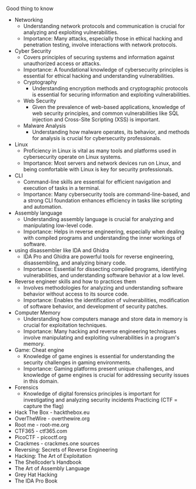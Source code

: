 Good thing to know
- Networking
	- Understanding network protocols and communication is crucial for analyzing and exploiting vulnerabilities.
	- Importance: Many attacks, especially those in ethical hacking and penetration testing, involve interactions with network protocols.
- Cyber Security
	- Covers principles of securing systems and information against unauthorized access or attacks.
	- Importance: A foundational knowledge of cybersecurity principles is essential for ethical hacking and understanding vulnerabilities.
	- Cryptography
		- Understanding encryption methods and cryptographic protocols is essential for securing information and exploiting vulnerabilities.
	- Web Security
	    - Given the prevalence of web-based applications, knowledge of web security principles, and common vulnerabilities like SQL injection and Cross-Site Scripting (XSS) is important.
	- Malware Analysis
		- Understanding how malware operates, its behavior, and methods for analysis is crucial for cybersecurity professionals.
- Linux
	- Proficiency in Linux is vital as many tools and platforms used in cybersecurity operate on Linux systems.
	- Importance: Most servers and network devices run on Linux, and being comfortable with Linux is key for security professionals.
- CLI
	- Command-line skills are essential for efficient navigation and execution of tasks in a terminal.
	- Importance: Many cybersecurity tools are command-line-based, and a strong CLI foundation enhances efficiency in tasks like scripting and automation.
- Assembly language
	- Understanding assembly language is crucial for analyzing and manipulating low-level code.
	- Importance: Helps in reverse engineering, especially when dealing with compiled programs and understanding the inner workings of software.
- using disassembler like IDA and Ghidra
	- IDA Pro and Ghidra are powerful tools for reverse engineering, disassembling, and analyzing binary code.
	- Importance: Essential for dissecting compiled programs, identifying vulnerabilities, and understanding software behavior at a low level.
- Reverse engineer skills and how to practices them
	- Involves methodologies for analyzing and understanding software behavior without access to its source code.
	- Importance: Enables the identification of vulnerabilities, modification of software behavior, and development of security patches.
- Computer Memory
	- Understanding how computers manage and store data in memory is crucial for exploitation techniques.
	- Importance: Many hacking and reverse engineering techniques involve manipulating and exploiting vulnerabilities in a program's memory.
- Game: Cheat engine
	- Knowledge of game engines is essential for understanding the security challenges in gaming environments.
	- Importance: Gaming platforms present unique challenges, and knowledge of game engines is crucial for addressing security issues in this domain.
- Forensics
    - Knowledge of digital forensics principles is important for investigating and analyzing security incidents
Practicing (CTF = capture the flag)
- Hack The Box - hackthebox.eu
- OverTheWire - overthewire.org
- Root me - root-me.org
- CTF365 - ctf365.com
- PicoCTF - picoctf.org
- Crackmes - crackmes.one
sources
- Reversing: Secrets of Reverse Engineering
- Hacking: The Art of Exploitation
- The Shellcoder’s Handbook
- The Art of Assembly Language
- Grey Hat Hacking
- The IDA Pro Book
